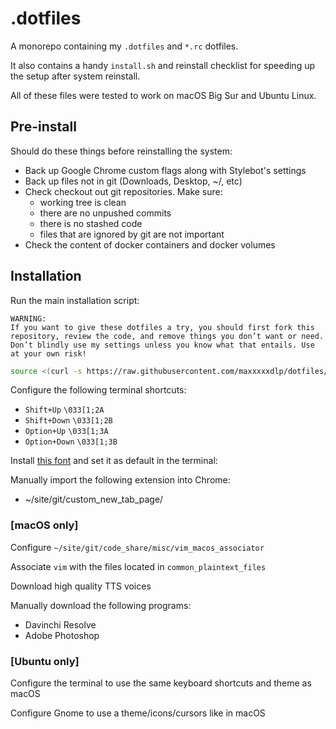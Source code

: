 # .dotfiles

A monorepo containing my `.dotfiles` and `*.rc` dotfiles.

It also contains a handy `install.sh` and reinstall checklist for speeding up
the setup after system reinstall.

All of these files were tested to work on macOS Big Sur and Ubuntu Linux.

## Pre-install

Should do these things before reinstalling the system:

- Back up Google Chrome custom flags along with Stylebot's settings
- Back up files not in git (Downloads, Desktop, ~/, etc)
- Check checkout out git repositories. Make sure:
  - working tree is clean
  - there are no unpushed commits
  - there is no stashed code
  - files that are ignored by git are not important
- Check the content of docker containers and docker volumes

## Installation

Run the main installation script:

```
WARNING:
If you want to give these dotfiles a try, you should first fork this
repository, review the code, and remove things you don’t want or need.
Don’t blindly use my settings unless you know what that entails. Use
at your own risk!
```

```zsh
source <(curl -s https://raw.githubusercontent.com/maxxxxxdlp/dotfiles/main/install.sh)
```

Configure the following terminal shortcuts:

- `Shift+Up` `\033[1;2A`
- `Shift+Down` `\033[1;2B`
- `Option+Up` `\033[1;3A`
- `Option+Down` `\033[1;3B`

Install
[this font](https://github.com/ryanoasis/nerd-fonts/raw/master/patched-fonts/RobotoMono/Regular/complete/Roboto%20Mono%20Nerd%20Font%20Complete.ttf)
and set it as default in the terminal:

Manually import the following extension into Chrome:

- ~/site/git/custom_new_tab_page/

### [macOS only]

Configure `~/site/git/code_share/misc/vim_macos_associator`

Associate `vim` with the files located in `common_plaintext_files`

Download high quality TTS voices

Manually download the following programs:

- Davinchi Resolve
- Adobe Photoshop

### [Ubuntu only]

Configure the terminal to use the same keyboard shortcuts and theme as macOS

Configure Gnome to use a theme/icons/cursors like in macOS
